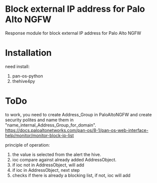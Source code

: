 # Block external IP address for Palo Alto NGFW

Response module for block external IP address for Palo Alto NGFW

# Installation

need install:
1. pan-os-python
2. thehive4py

# ToDo

to work, you need to create Address_Group in PaloAltoNGFW and create security polites and name them in  "name_internal_Address_Group_for_domain".
https://docs.paloaltonetworks.com/pan-os/8-1/pan-os-web-interface-help/monitor/monitor-block-ip-list

principle of operation:
1. the value is selected from the alert the hive.
2. ioc compare against already added AddressObject.
3. if ioc not in AddressObject, will add
4. if ioc in AddressObject, next step
5. checks if there is already a blocking list, if not, ioc will add